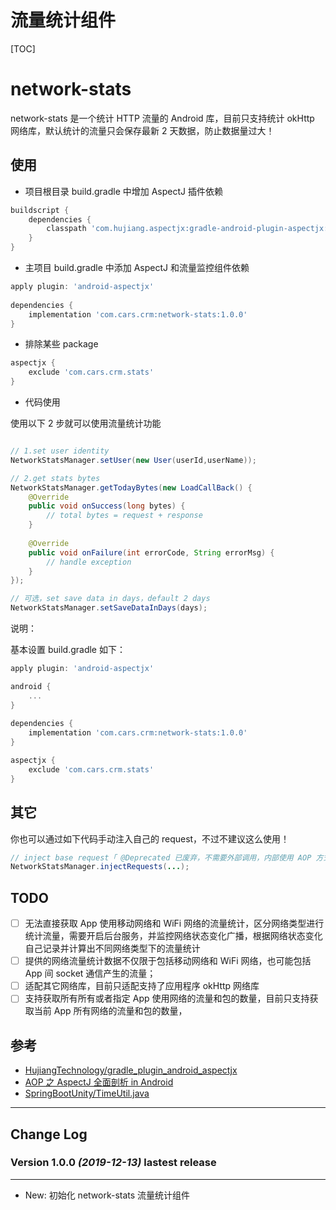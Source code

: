# 流量统计组件

[TOC]

# network-stats 

network-stats 是一个统计 HTTP 流量的 Android 库，目前只支持统计 okHttp 网络库，默认统计的流量只会保存最新 2 天数据，防止数据量过大！

## 使用

* 项目根目录 build.gradle 中增加 AspectJ 插件依赖

```groovy
buildscript {
    dependencies {
        classpath 'com.hujiang.aspectjx:gradle-android-plugin-aspectjx:2.0.8'
    }
}
```

* 主项目 build.gradle 中添加 AspectJ 和流量监控组件依赖

```groovy
apply plugin: 'android-aspectjx'
   
dependencies {
    implementation 'com.cars.crm:network-stats:1.0.0'
}
```

* 排除某些 package

```groovy
aspectjx {
    exclude 'com.cars.crm.stats'
}
```

* 代码使用

使用以下 2 步就可以使用流量统计功能

```java

// 1.set user identity
NetworkStatsManager.setUser(new User(userId,userName));

// 2.get stats bytes
NetworkStatsManager.getTodayBytes(new LoadCallBack() {
    @Override
    public void onSuccess(long bytes) {
        // total bytes = request + response
    }
    
    @Override
    public void onFailure(int errorCode, String errorMsg) {
        // handle exception
    }
});

// 可选，set save data in days，default 2 days
NetworkStatsManager.setSaveDataInDays(days);

```

说明：

基本设置 build.gradle 如下：

```groovy
apply plugin: 'android-aspectjx'

android {
    ...
}
   
dependencies {
    implementation 'com.cars.crm:network-stats:1.0.0'
}

aspectjx {
    exclude 'com.cars.crm.stats'
}
```

## 其它

你也可以通过如下代码手动注入自己的 request，不过不建议这么使用！

```java
// inject base request「 @Deprecated 已废弃，不需要外部调用，内部使用 AOP 方式注入监控 」
NetworkStatsManager.injectRequests(...);
```

## TODO

- [ ] 无法直接获取 App 使用移动网络和 WiFi 网络的流量统计，区分网络类型进行统计流量，需要开启后台服务，并监控网络状态变化广播，根据网络状态变化自己记录并计算出不同网络类型下的流量统计
- [ ] 提供的网络流量统计数据不仅限于包括移动网络和 WiFi 网络，也可能包括 App 间 socket 通信产生的流量；
- [ ] 适配其它网络库，目前只适配支持了应用程序 okHttp 网络库
- [ ] 支持获取所有所有或者指定 App 使用网络的流量和包的数量，目前只支持获取当前 App 所有网络的流量和包的数量，

## 参考

* [HujiangTechnology/gradle_plugin_android_aspectjx](https://github.com/HujiangTechnology/gradle_plugin_android_aspectjx)
* [AOP 之 AspectJ 全面剖析 in Android
](https://www.jianshu.com/p/f90e04bcb326)
* [SpringBootUnity/TimeUtil.java](https://github.com/houko/SpringBootUnity/blob/master/core/src/main/java/info/xiaomo/core/untils/TimeUtil.java)

---

## Change Log

### Version 1.0.0 *(2019-12-13)* lastest release
----------------------------

* New: 初始化 network-stats 流量统计组件




